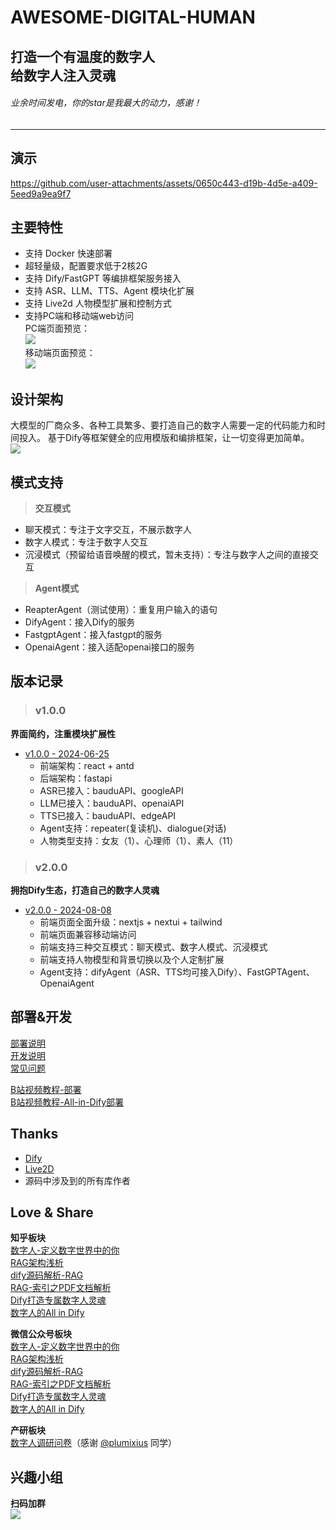 # AWESOME-DIGITAL-HUMAN
**打造一个有温度的数字人**  
**给数字人注入灵魂**  
---  
###### *业余时间发电，你的star是我最大的动力，感谢！*
---  

## 演示
https://github.com/user-attachments/assets/0650c443-d19b-4d5e-a409-5eed9a9ea9f7

## 主要特性
* 支持 Docker 快速部署
* 超轻量级，配置要求低于2核2G
* 支持 Dify/FastGPT 等编排框架服务接入
* 支持 ASR、LLM、TTS、Agent 模块化扩展
* 支持 Live2d 人物模型扩展和控制方式
* 支持PC端和移动端web访问  
PC端页面预览：  
![](./assets/pc_web.png)  
移动端页面预览：  
![](./assets/phone_web.jpg)

## 设计架构
大模型的厂商众多、各种工具繁多、要打造自己的数字人需要一定的代码能力和时间投入。
基于Dify等框架健全的应用模版和编排框架，让一切变得更加简单。  
![](./assets/arch.png)

## 模式支持
> **交互模式**  
* 聊天模式：专注于文字交互，不展示数字人  
* 数字人模式：专注于数字人交互  
* 沉浸模式（预留给语音唤醒的模式，暂未支持）：专注与数字人之间的直接交互  
> **Agent模式**
* ReapterAgent（测试使用）：重复用户输入的语句  
* DifyAgent：接入Dify的服务  
* FastgptAgent：接入fastgpt的服务  
* OpenaiAgent：接入适配openai接口的服务  

## 版本记录
> ### v1.0.0
**界面简约，注重模块扩展性**
* [v1.0.0 - 2024-06-25](https://github.com/wan-h/awesome-digital-human-live2d/tree/v1.0.0)
  * 前端架构：react + antd
  * 后端架构：fastapi
  * ASR已接入：bauduAPI、googleAPI
  * LLM已接入：bauduAPI、openaiAPI
  * TTS已接入：bauduAPI、edgeAPI
  * Agent支持：repeater(复读机)、dialogue(对话)
  * 人物类型支持：女友（1）、心理师（1）、素人（11）
> ### v2.0.0
**拥抱Dify生态，打造自己的数字人灵魂**
* [v2.0.0 - 2024-08-08](https://github.com/wan-h/awesome-digital-human-live2d/tree/main)
  * 前端页面全面升级：nextjs + nextui + tailwind
  * 前端页面兼容移动端访问
  * 前端支持三种交互模式：聊天模式、数字人模式、沉浸模式
  * 前端支持人物模型和背景切换以及个人定制扩展
  * Agent支持：difyAgent（ASR、TTS均可接入Dify）、FastGPTAgent、OpenaiAgent

## 部署&开发
[部署说明](./docs/deploy_instrction.md)  
[开发说明](./docs/developer_instrction.md)  
[常见问题](./docs/Q&A.md)  

[B站视频教程-部署](https://www.bilibili.com/video/BV1szePeaEak/)  
[B站视频教程-All-in-Dify部署](https://www.bilibili.com/video/BV1kZWvesE25/)

## Thanks
* [Dify](https://github.com/langgenius/dify)  
* [Live2D](https://github.com/Live2D)  
* 源码中涉及到的所有库作者

## Love & Share
**知乎板块**  
[数字人-定义数字世界中的你](https://zhuanlan.zhihu.com/p/676746017)  
[RAG架构浅析](https://zhuanlan.zhihu.com/p/703262854)  
[dify源码解析-RAG](https://zhuanlan.zhihu.com/p/704341817)  
[RAG-索引之PDF文档解析](https://zhuanlan.zhihu.com/p/707271297)  
[Dify打造专属数字人灵魂](https://zhuanlan.zhihu.com/p/714961925)  
[数字人的All in Dify](https://zhuanlan.zhihu.com/p/716359038)
  
**微信公众号板块**  
[数字人-定义数字世界中的你](https://mp.weixin.qq.com/s/SQvFysHO8daN0HMA0AaJZw)  
[RAG架构浅析](https://mp.weixin.qq.com/s/4iWrJonD8_kjxw4ILibzSw)  
[dify源码解析-RAG](https://mp.weixin.qq.com/s/muCTFTWLY8j5UtxwCaW93A)  
[RAG-索引之PDF文档解析](https://mp.weixin.qq.com/s/innbTL6aeOsl9vyJSN6yBw)  
[Dify打造专属数字人灵魂](https://mp.weixin.qq.com/s/3B4YgYjDY42DNTgE76XOtw)  
[数字人的All in Dify](https://mp.weixin.qq.com/s/Uf17jWpjVzAfzX42TP09gw)

**产研板块**  
[数字人调研问卷](https://ec5cjmeodk.feishu.cn/share/base/dashboard/shrcnu1DNMUCTU18f5tF2q9qoQh)（感谢 [@plumixius](https://github.com/plumixius) 同学）


## 兴趣小组 
**扫码加群**  
![](assets/wechat.png)